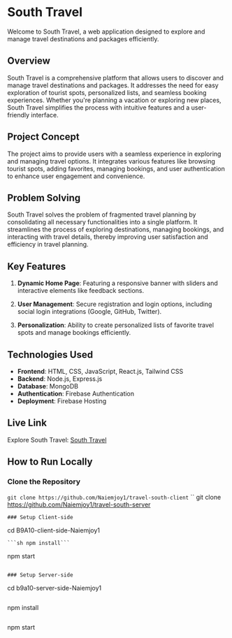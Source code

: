 # South Travel

Welcome to South Travel, a web application designed to explore and manage travel destinations and packages efficiently.

## Overview

South Travel is a comprehensive platform that allows users to discover and manage travel destinations and packages. It addresses the need for easy exploration of tourist spots, personalized lists, and seamless booking experiences. Whether you're planning a vacation or exploring new places, South Travel simplifies the process with intuitive features and a user-friendly interface.

## Project Concept

The project aims to provide users with a seamless experience in exploring and managing travel options. It integrates various features like browsing tourist spots, adding favorites, managing bookings, and user authentication to enhance user engagement and convenience.

## Problem Solving

South Travel solves the problem of fragmented travel planning by consolidating all necessary functionalities into a single platform. It streamlines the process of exploring destinations, managing bookings, and interacting with travel details, thereby improving user satisfaction and efficiency in travel planning.

## Key Features

1. **Dynamic Home Page**: Featuring a responsive banner with sliders and interactive elements like feedback sections.
   
2. **User Management**: Secure registration and login options, including social login integrations (Google, GitHub, Twitter).
   
3. **Personalization**: Ability to create personalized lists of favorite travel spots and manage bookings efficiently.

## Technologies Used

- **Frontend**: HTML, CSS, JavaScript, React.js, Tailwind CSS
- **Backend**: Node.js, Express.js
- **Database**: MongoDB
- **Authentication**: Firebase Authentication
- **Deployment**: Firebase Hosting

## Live Link

Explore South Travel: [South Travel](https://assignment10-mongodb.web.app/)

## How to Run Locally

### Clone the Repository

```git clone https://github.com/Naiemjoy1/travel-south-client```
``
git clone https://github.com/Naiemjoy1/travel-south-server
```
### Setup Client-side
```
cd B9A10-client-side-Naiemjoy1
```
```sh npm install```
```
npm start
```

### Setup Server-side
```
cd b9a10-server-side-Naiemjoy1
```
```
npm install
```
```
npm start
```
